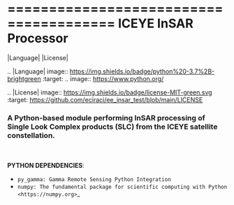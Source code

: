=======================================
ICEYE InSAR Processor
=======================================
|Language|
|License|

.. |Language| image:: https://img.shields.io/badge/python%20-3.7%2B-brightgreen
   :target: .. image:: https://www.python.org/

.. |License| image:: https://img.shields.io/badge/license-MIT-green.svg
   :target: https://github.com/eciraci/ee_insar_test/blob/main/LICENSE


### A Python-based module performing InSAR processing of Single Look Complex products (SLC) from the ICEYE satellite constellation.

\
\
**PYTHON DEPENDENCIES**:
 - `py_gamma: Gamma Remote Sensing Python Integration`
 - `numpy: The fundamental package for scientific computing with Python <https://numpy.org>`_

